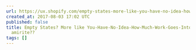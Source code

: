 ```yaml
---
url: https://ux.shopify.com/empty-states-more-like-you-have-no-idea-how-much-work-goes-into-those-states-amirite-e0102f58b64e
created_at: 2017-08-03 17:02 UTC
published: false
title: Empty States? More like You-Have-No-Idea-How-Much-Work-Goes-Into-Those States,
  amirite??
tags: []
---
```



